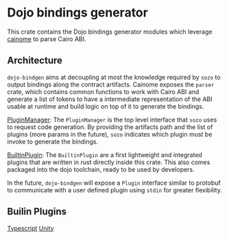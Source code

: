 # Dojo bindings generator

This crate contains the Dojo bindings generator modules which leverage [cainome](https://github.com/cartridge-gg/cainome) to parse Cairo ABI.

## Architecture

`dojo-bindgen` aims at decoupling at most the knowledge required by `sozo` to output bindings along the contract artifacts. Cainome exposes the `parser` crate, which contains common functions to work with Cairo ABI and generate a list of tokens to have a intermediate representation of the ABI usable at runtime and build logic on top of it to generate the bindings.

[PluginManager](./src/lib.rs): The `PluginManager` is the top level interface that `sozo` uses to request code generation. By providing the artifacts path and the list of plugins (more params in the future), `sozo` indicates which plugin must be invoke to generate the bindings.

[BuiltinPlugin](./src/plugins/mod.rs): The `BuiltinPlugin` are a first lightweight and integrated plugins that are written in rust directly inside this crate. This also comes packaged into the dojo toolchain, ready to be used by developers.

In the future, `dojo-bindgen` will expose a `Plugin` interface similar to protobuf to communicate with a user defined plugin using `stdin` for greater flexibility.

## Builin Plugins

[Typescript](./src/plugins/typescript/mod.rs)
[Unity](./src/plugins/unity/mod.rs)
